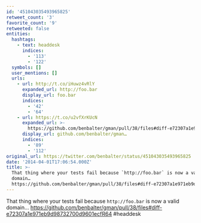 ```yaml
---
id: '451043035493965825'
retweet_count: '3'
favorite_count: '9'
retweeted: false
entities:
  hashtags:
    - text: headdesk
      indices:
        - '113'
        - '122'
  symbols: []
  user_mentions: []
  urls:
    - url: http://t.co/iHuwz4vRlY
      expanded_url: http://foo.bar
      display_url: foo.bar
      indices:
        - '42'
        - '64'
    - url: https://t.co/u2vfXrKUcN
      expanded_url: >-
        https://github.com/benbalter/gman/pull/38/files#diff-e72307a1e971eb9d98732700d9601ecfR64
      display_url: github.com/benbalter/gman…
      indices:
        - '89'
        - '112'
original_url: https://twitter.com/benbalter/status/451043035493965825
date: '2014-04-01T17:06:54.000Z'
title: >-
  That thing where your tests fail because `http://foo.bar` is now a valid
  domain…
  https://github.com/benbalter/gman/pull/38/files#diff-e72307a1e971eb9d98732700d9601ecfR64…
---
```


That thing where your tests fail because `http://foo.bar` is now a valid domain… https://github.com/benbalter/gman/pull/38/files#diff-e72307a1e971eb9d98732700d9601ecfR64 #headdesk